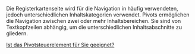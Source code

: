 ﻿Die Registerkartenseite wird für die Navigation in häufig verwendeten, jedoch unterschiedlichen Inhaltskategorien verwendet. Pivots ermöglichen die Navigation zwischen zwei oder mehr Inhaltsbereichen. Sie sind von Textkopfzeilen abhängig, um die unterschiedlichen Inhaltsabschnitte zu gliedern.

[Ist das Pivotsteuerelement für Sie geeignet?](https://docs.microsoft.com/windows/uwp/design/controls-and-patterns/pivot)
